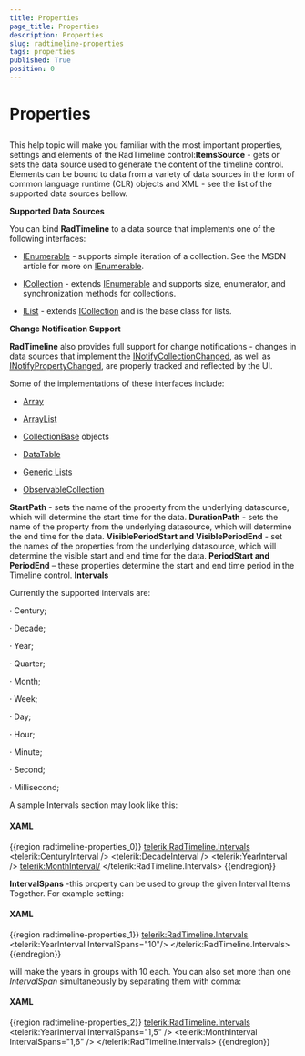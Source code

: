 ```yaml
---
title: Properties
page_title: Properties
description: Properties
slug: radtimeline-properties
tags: properties
published: True
position: 0
---
```


# Properties



## 

This help topic will make you familiar with the most important properties, settings and elements of the RadTimeline control:__ItemsSource__ - gets or sets the data source used to generate the content of the timeline control. Elements can be bound to data from a variety of data sources in the form of common language runtime (CLR) objects and XML - see the list of the supported data sources bellow.
        

__Supported Data Sources__

You can bind __RadTimeline__ to a data source that implements one of the following interfaces:
        

* [IEnumerable](http://msdn.microsoft.com/en-us/library/system.collections.ienumerable.aspx) - supports simple iteration of a collection. See the MSDN article for more on [IEnumerable](http://msdn.microsoft.com/en-us/library/system.collections.ienumerable.aspx).
          

* [ICollection](http://msdn.microsoft.com/en-us/library/system.collections.icollection.aspx) - extends [IEnumerable](http://msdn.microsoft.com/en-us/library/system.collections.ienumerable.aspx) and supports size, enumerator, and synchronization methods for collections.
          

* [IList](http://msdn.microsoft.com/en-us/library/system.collections.ilist.aspx) - extends [ICollection](http://msdn.microsoft.com/en-us/library/system.collections.icollection.aspx) and is the base class for lists.
          

__Change Notification Support__

__RadTimeline__ also provides full support for change notifications - changes in data sources that implement the [INotifyCollectionChanged](http://msdn.microsoft.com/en-us/library/system.collections.specialized.inotifycollectionchanged.aspx), as well as [INotifyPropertyChanged](http://msdn.microsoft.com/en-us/library/system.componentmodel.inotifypropertychanged(VS.95).aspx%20),  are properly tracked and reflected by the UI.
        

Some of the implementations of these interfaces include:

* [Array](http://msdn.microsoft.com/en-us/library/system.array.aspx)

* [ArrayList](http://msdn.microsoft.com/en-us/library/system.collections.arraylist.aspx)

* [CollectionBase](http://msdn.microsoft.com/en-us/library/system.collections.collectionbase.aspx) objects
          

* [DataTable](http://msdn.microsoft.com/en-us/library/system.data.datatable.aspx)

* [Generic Lists](http://msdn2.microsoft.com/en-us/library/6sh2ey19.aspx)

* [ObservableCollection](http://msdn.microsoft.com/en-us/library/ms668604.aspx)

__StartPath__ - sets the name of the property from the underlying datasource, which will determine the start time for the data.
        __DurationPath__ - sets the name of the property from the underlying datasource, which will determine the end time for the data.
        __VisiblePeriodStart and VisiblePeriodEnd__ - set the names of the properties from the underlying datasource,
        which will determine the visible start and end time for the data.
        __PeriodStart and PeriodEnd__ – these properties determine the start and end time period in the Timeline control.
        __Intervals__

Currently the supported intervals are:

·         Century;

·         Decade;

·         Year;

·         Quarter;

·         Month;

·         Week;

·         Day;

·         Hour;

·         Minute;

·         Second;

·         Millisecond;

A sample Intervals section may look like this:

#### __XAML__

{{region radtimeline-properties_0}}
	 <telerik:RadTimeline.Intervals>
	       <telerik:CenturyInterval />
	       <telerik:DecadeInterval />
	       <telerik:YearInterval />
	       <telerik:MonthInterval/>
	  </telerik:RadTimeline.Intervals>
	{{endregion}}



__IntervalSpans__ -this property can be used to group the given Interval Items Together. For example setting:
        

#### __XAML__

{{region radtimeline-properties_1}}
	<telerik:RadTimeline.Intervals>
	   <telerik:YearInterval IntervalSpans="10"/>
	</telerik:RadTimeline.Intervals>
	{{endregion}}



will make the years in groups with 10 each. You can also set more than one *IntervalSpan* simultaneously by separating them with comma:
        

#### __XAML__

{{region radtimeline-properties_2}}
	<telerik:RadTimeline.Intervals>
	   <telerik:YearInterval IntervalSpans="1,5" />
	   <telerik:MonthInterval IntervalSpans="1,6" />
	</telerik:RadTimeline.Intervals>
	{{endregion}}


